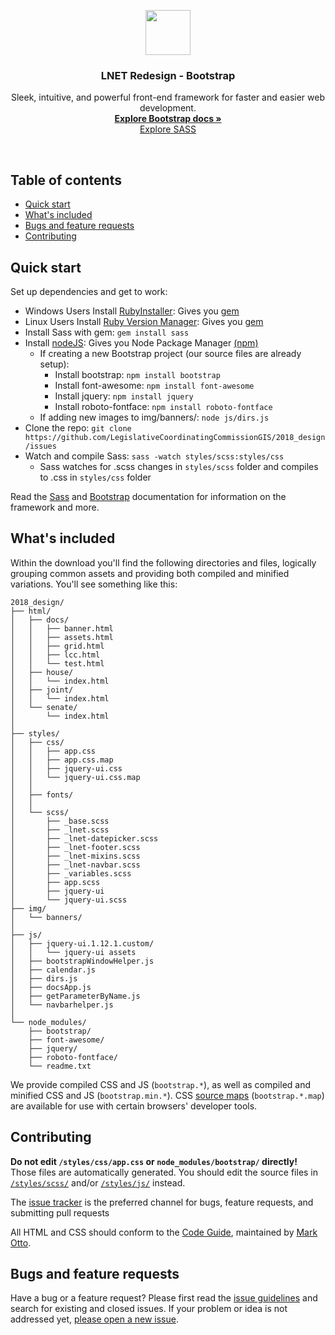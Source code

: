<p align="center">
  <a href="https://getbootstrap.com/">
    <img src="https://getbootstrap.com/assets/brand/bootstrap-solid.svg" alt="" width=72 height=72>
  </a>

  <h3 align="center">LNET Redesign - Bootstrap</h3>

  <p align="center">
    Sleek, intuitive, and powerful front-end framework for faster and easier web development.
    <br>
    <a href="https://getbootstrap.com/docs/4.0/"><strong>Explore Bootstrap docs »</strong></a>
    <br>
    <a href="https://sass-lang.com/guide">Explore SASS</a>
  </p>
</p>

<br>

## Table of contents

- [Quick start](#quick-start)
- [What's included](#whats-included)
- [Bugs and feature requests](#bugs-and-feature-requests)
- [Contributing](#contributing)


## Quick start

Set up dependencies and get to work:

- Windows Users Install [RubyInstaller](https://rubyinstaller.org/): Gives you [gem](http://guides.rubygems.org/rubygems-basics/)
- Linux Users Install [Ruby Version Manager](https://rubyinstaller.org/): Gives you [gem](http://guides.rubygems.org/rubygems-basics/)
- Install Sass with gem: `gem install sass`
- Install [nodeJS](https://nodejs.org/en/): Gives you Node Package Manager [(npm)](https://docs.npmjs.com/) 
    - If creating a new Bootstrap project (our source files are already setup): 
        - Install bootstrap: `npm install bootstrap`
        - Install font-awesome: `npm install font-awesome`
        - Install jquery: `npm install jquery`
        - Install roboto-fontface: `npm install roboto-fontface`
    - If adding new images to img/banners/: `node js/dirs.js`
- Clone the repo: `git clone https://github.com/LegislativeCoordinatingCommissionGIS/2018_design/issues`
- Watch and compile Sass: `sass -watch styles/scss:styles/css`
    - Sass watches for .scss changes in `styles/scss` folder and compiles to .css in `styles/css` folder

Read the [Sass](https://sass-lang.com/install) and [Bootstrap](http://getbootstrap.com/docs/4.0/getting-started/download/) documentation for information on the framework and more.


## What's included

Within the download you'll find the following directories and files, logically grouping common assets and providing both compiled and minified variations. You'll see something like this:

```
2018_design/
├── html/
│   ├── docs/
│   │   ├── banner.html
│   │   ├── assets.html
│   │   ├── grid.html
│   │   ├── lcc.html
│   │   └── test.html
│   ├── house/
│   │   └── index.html
│   ├── joint/
│   │   └── index.html
│   └── senate/
│       └── index.html
│
├── styles/
│   ├── css/
│   │   ├── app.css
│   │   ├── app.css.map
│   │   ├── jquery-ui.css
│   │   └── jquery-ui.css.map
│   │
│   ├── fonts/
│   │
│   └── scss/
│       ├── _base.scss
│       ├── _lnet.scss
│       ├── _lnet-datepicker.scss
│       ├── _lnet-footer.scss
│       ├── _lnet-mixins.scss
│       ├── _lnet-navbar.scss
│       ├── _variables.scss
│       ├── app.scss
│       ├── jquery-ui
│       └── jquery-ui.scss
├── img/
│   └── banners/
│
├── js/
│   ├── jquery-ui.1.12.1.custom/
│   │   └── jquery-ui assets
│   ├── bootstrapWindowHelper.js
│   ├── calendar.js
│   ├── dirs.js
│   ├── docsApp.js
│   ├── getParameterByName.js
│   └── navbarhelper.js
│
└── node_modules/
    ├── bootstrap/
    ├── font-awesome/
    ├── jquery/
    ├── roboto-fontface/
    └── readme.txt

```

We provide compiled CSS and JS (`bootstrap.*`), as well as compiled and minified CSS and JS (`bootstrap.min.*`). CSS [source maps](https://developers.google.com/web/tools/chrome-devtools/debug/readability/source-maps) (`bootstrap.*.map`) are available for use with certain browsers' developer tools.


## Contributing

**Do not edit `/styles/css/app.css` or  `node_modules/bootstrap/` directly!** Those files are automatically generated. You should edit the
source files in [`/styles/scss/`](https://github.com/LegislativeCoordinatingCommissionGIS/2018_design/tree/master/styles/scss)
and/or [`/styles/js/`](https://github.com/LegislativeCoordinatingCommissionGIS/2018_design/tree/master/js) instead.

The [issue tracker](https://github.com/LegislativeCoordinatingCommissionGIS/2018_design/issues) is the preferred channel for bugs, feature requests, and submitting pull requests

All HTML and CSS should conform to the [Code Guide](https://github.com/mdo/code-guide), maintained by [Mark Otto](https://github.com/mdo).

## Bugs and feature requests

Have a bug or a feature request? Please first read the [issue guidelines](https://github.com/twbs/bootstrap/blob/master/CONTRIBUTING.md#using-the-issue-tracker) and search for existing and closed issues. If your problem or idea is not addressed yet, [please open a new issue](https://github.com/twbs/bootstrap/issues/new).
